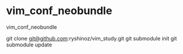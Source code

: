 vim_conf_neobundle
==================

vim_conf_neobundle


git clone git@github.com:ryshinoz/vim_study.git
git submodule init
git submodule update
